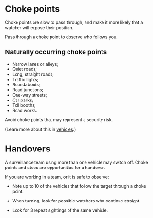 [Title]: # (Choke points and handovers)
[Order]: # (21)

# Choke points

Choke points are slow to pass through, and make it more likely that a watcher will expose their position.  

Pass through a choke point to observe who follows you.  

## Naturally occurring choke points 

*   Narrow lanes or alleys;
*   Quiet roads;
*   Long, straight roads;
*   Traffic lights;
*   Roundabouts;
*   Road junctions;
*   One-way streets;
*   Car parks;
*   Toll booths;
*   Road works.

Avoid choke points that may represent a security risk. 

(Learn more about this in [vehicles](umbrella://lesson/vehicles).) 

# Handovers

A surveillance team using more than one vehicle may switch off. Choke points and stops are opportunities for a handover.  

If you are working in a team, or it is safe to observe:

*	Note up to 10 of the vehicles that follow the target through a choke point. 

*	When turning, look for possible watchers who continue straight.

*	Look for 3 repeat sightings of the same vehicle.




